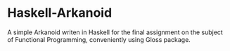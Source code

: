 # Haskell-Arkanoid
A simple Arkanoid writen in Haskell for the final assignment on the subject of Functional Programming, conveniently using Gloss package.
